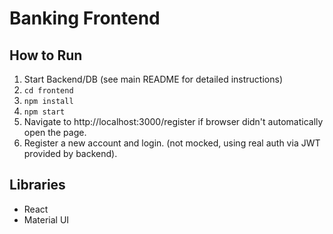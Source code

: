 # Banking Frontend

## How to Run
1. Start Backend/DB (see main README for detailed instructions)
2. `cd frontend`
3. `npm install`
4. `npm start`
5. Navigate to http://localhost:3000/register if browser didn't automatically open the page. 
6. Register a new account and login. (not mocked, using real auth via JWT provided by backend).

## Libraries
- React
- Material UI